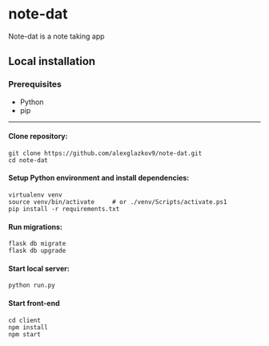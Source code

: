 # note-dat
Note-dat is a note taking app

## Local installation
### Prerequisites
* Python
* pip

___

#### Clone repository:

```
git clone https://github.com/alexglazkov9/note-dat.git
cd note-dat
```
#### Setup Python environment and install dependencies:
```
virtualenv venv
source venv/bin/activate     # or ./venv/Scripts/activate.ps1
pip install -r requirements.txt
```

#### Run migrations:
```
flask db migrate
flask db upgrade
```

#### Start local server:
```
python run.py
```
#### Start front-end

```
cd client
npm install
npm start
```
